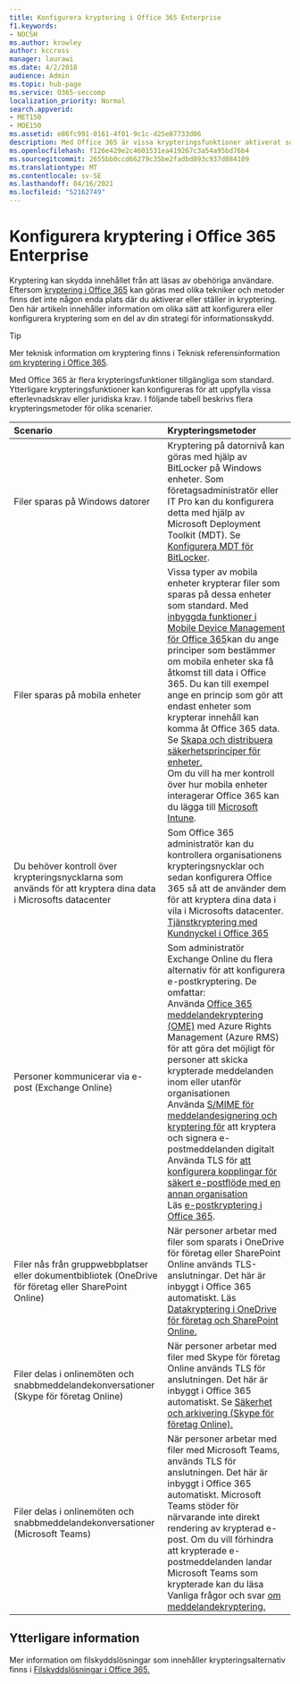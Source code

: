 ```yaml
---
title: Konfigurera kryptering i Office 365 Enterprise
f1.keywords:
- NOCSH
ms.author: krowley
author: kccross
manager: laurawi
ms.date: 4/2/2018
audience: Admin
ms.topic: hub-page
ms.service: O365-seccomp
localization_priority: Normal
search.appverid:
- MET150
- MOE150
ms.assetid: e86fc991-0161-4f01-9c1c-d25e87733d06
description: Med Office 365 är vissa krypteringsfunktioner aktiverat som standard. Andra funktioner kan konfigureras för att uppfylla vissa efterlevnadskrav eller juridiska krav.
ms.openlocfilehash: f126e429e2c4601531ea419267c3a54a95bd76b4
ms.sourcegitcommit: 2655bb0ccd66279c35be2fadbd893c937d084109
ms.translationtype: MT
ms.contentlocale: sv-SE
ms.lasthandoff: 04/16/2021
ms.locfileid: "52162749"
---
```

# <a name="set-up-encryption-in-office-365-enterprise"></a>Konfigurera kryptering i Office 365 Enterprise

Kryptering kan skydda innehållet från att läsas av obehöriga användare. Eftersom [kryptering i Office 365](encryption.md) kan göras med olika tekniker och metoder finns det inte någon enda plats där du aktiverar eller ställer in kryptering. Den här artikeln innehåller information om olika sätt att konfigurera eller konfigurera kryptering som en del av din strategi för informationsskydd.
  
> [!TIP]
> Mer teknisk information om kryptering finns i Teknisk referensinformation [om kryptering i Office 365](technical-reference-details-about-encryption.md).
  
Med Office 365 är flera krypteringsfunktioner tillgängliga som standard. Ytterligare krypteringsfunktioner kan konfigureras för att uppfylla vissa efterlevnadskrav eller juridiska krav. I följande tabell beskrivs flera krypteringsmetoder för olika scenarier.
  
|**Scenario**|**Krypteringsmetoder**|
|:-----|:-----|
|Filer sparas på Windows datorer  <br/> |Kryptering på datornivå kan göras med hjälp av BitLocker på Windows enheter. Som företagsadministratör eller IT Pro kan du konfigurera detta med hjälp av Microsoft Deployment Toolkit (MDT). Se [Konfigurera MDT för BitLocker](/windows/deployment/deploy-windows-mdt/set-up-mdt-for-bitlocker).  <br/> |
|Filer sparas på mobila enheter  <br/> |Vissa typer av mobila enheter krypterar filer som sparas på dessa enheter som standard. Med [inbyggda funktioner i Mobile Device Management för Office 365](https://support.microsoft.com/en-us/office/capabilities-of-built-in-mobile-device-management-for-microsoft-365-a1da44e5-7475-4992-be91-9ccec25905b0)kan du ange principer som bestämmer om mobila enheter ska få åtkomst till data i Office 365. Du kan till exempel ange en princip som gör att endast enheter som krypterar innehåll kan komma åt Office 365 data. Se [Skapa och distribuera säkerhetsprinciper för enheter.](https://support.microsoft.com/office/create-and-deploy-device-security-policies-d310f556-8bfb-497b-9bd7-fe3c36ea2fd6)  <br/> Om du vill ha mer kontroll över hur mobila enheter interagerar Office 365 kan du lägga till [Microsoft Intune](/mem/intune/fundamentals/setup-steps).  <br/> |
|Du behöver kontroll över krypteringsnycklarna som används för att kryptera dina data i Microsofts datacenter  <br/> | Som Office 365 administratör kan du kontrollera organisationens krypteringsnycklar och sedan konfigurera Office 365 så att de använder dem för att kryptera dina data i vila i Microsofts datacenter.  <br/> [Tjänstkryptering med Kundnyckel i Office 365](customer-key-overview.md) <br/> |
|Personer kommunicerar via e-post (Exchange Online)  <br/> | Som administratör Exchange Online du flera alternativ för att konfigurera e-postkryptering. De omfattar:  <br/>  Använda [Office 365 meddelandekryptering (OME)](set-up-new-message-encryption-capabilities.md) med Azure Rights Management (Azure RMS) för att göra det möjligt för personer att skicka krypterade meddelanden inom eller utanför organisationen  <br/>  Använda [S/MIME för meddelandesignering och kryptering för](../security/office-365-security/s-mime-for-message-signing-and-encryption.md) att kryptera och signera e-postmeddelanden digitalt  <br/>  Använda TLS för [att konfigurera kopplingar för säkert e-postflöde med en annan organisation](/exchange/mail-flow-best-practices/use-connectors-to-configure-mail-flow/set-up-connectors-for-secure-mail-flow-with-a-partner) <br/>  Läs [e-postkryptering i Office 365](./email-encryption.md).  <br/> |
|Filer nås från gruppwebbplatser eller dokumentbibliotek (OneDrive för företag eller SharePoint Online)  <br/> |När personer arbetar med filer som sparats i OneDrive för företag eller SharePoint Online används TLS-anslutningar. Det här är inbyggt i Office 365 automatiskt. Läs [Datakryptering i OneDrive för företag och SharePoint Online.](./data-encryption-in-odb-and-spo.md)  <br/> |
|Filer delas i onlinemöten och snabbmeddelandekonversationer (Skype för företag Online)  <br/> |När personer arbetar med filer med Skype för företag Online används TLS för anslutningen. Det här är inbyggt i Office 365 automatiskt. Se [Säkerhet och arkivering (Skype för företag Online).](/office365/servicedescriptions/skype-for-business-online-service-description/skype-for-business-online-features)  <br/> |
|Filer delas i onlinemöten och snabbmeddelandekonversationer (Microsoft Teams)  <br/> |När personer arbetar med filer med Microsoft Teams, används TLS för anslutningen. Det här är inbyggt i Office 365 automatiskt. Microsoft Teams stöder för närvarande inte direkt rendering av krypterad e-post. Om du vill förhindra att krypterade e-postmeddelanden landar Microsoft Teams som krypterade kan du läsa Vanliga frågor och svar [om meddelandekryptering.](./ome-faq.yml?view=o365-worldwide&preserve-view=true#can-i-automatically-remove-encryption-on-incoming-and-outgoing-mail-)  <br/> 

## <a name="additional-information"></a>Ytterligare information

Mer information om filskyddslösningar som innehåller krypteringsalternativ finns i [Filskyddslösningar i Office 365.](https://www.microsoft.com/download/details.aspx?id=55523)
